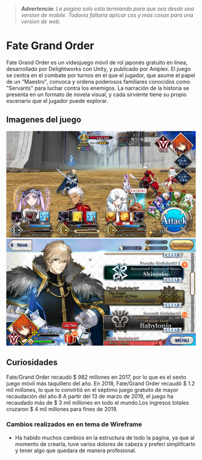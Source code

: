 
> _**Advertencia**: La pagina solo esta termianda para que sea desde una version de mobile. Todavia faltaria aplicar css y mas cosas para una version de web._

# Fate Grand Order
Fate Grand Order es un videojuego móvil de rol japonés gratuito en línea, desarrollado por Delightworks con Unity, y publicado por Aniplex.
El juego se centra en el combate por turnos en el que el jugador, que asume el papel de un "Maestro", convoca y ordena poderosos familiares conocidos como "Servants" para luchar contra los enemigos. La narración de la historia se presenta en un formato de novela visual, y cada sirviente tiene su propio escenario que el jugador puede explorar.

## Imagenes del juego

![Ejemplo1](/assets/img/ejemplo1_juego.jpg)
![Ejemplo2](/assets/img/ejemplo2_juego.png)

## Curiosidades 

Fate/Grand Order recaudó $ 982 millones en 2017, por lo que es el sexto juego móvil más taquillero del año.​ En 2018, Fate/Grand Order recaudó $ 1.2 mil millones, lo que lo convirtió en el séptimo juego gratuito de mayor recaudación del año.8 A partir del 13 de marzo de 2019, el juego ha recaudado más de $ 3 mil millones en todo el mundo.​ Los ingresos totales cruzaron $ 4 mil millones para fines de 2019.

### Cambios realizados en en tema de Wireframe
- Ha habido muchos cambios en la estructura de todo la pagina, ya que al momento de crearla, tuve varios dolores de cabeza y preferí simplifcarlo y tener algo que quedara de manera profesional.